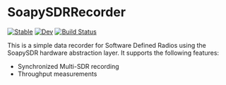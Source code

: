 # SoapySDRRecorder

[![Stable](https://img.shields.io/badge/docs-stable-blue.svg)](https://sjkelly.github.io/SoapySDRRecorder.jl/stable)
[![Dev](https://img.shields.io/badge/docs-dev-blue.svg)](https://sjkelly.github.io/SoapySDRRecorder.jl/dev)
[![Build Status](https://github.com/sjkelly/SoapySDRRecorder.jl/workflows/CI/badge.svg)](https://github.com/sjkelly/SoapySDRRecorder.jl/actions)


This is a simple data recorder for Software Defined Radios using the SoapySDR hardware
abstraction layer. It supports the following features:

- Synchronized Multi-SDR recording
- Throughput measurements
